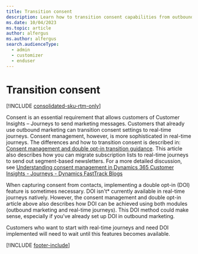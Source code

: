 ```yaml
---
title: Transition consent
description: Learn how to transition consent capabilities from outbound marketing to real-time journeys in Dynamics 365 Customer Insights - Journeys.
ms.date: 10/04/2023
ms.topic: article
author: alfergus
ms.author: alfergus
search.audienceType: 
  - admin
  - customizer
  - enduser
---
```


# Transition consent

[!INCLUDE [consolidated-sku-rtm-only](./includes/consolidated-sku-rtm-only.md)]

Consent is an essential requirement that allows customers of Customer Insights – Journeys to send marketing messages. Customers that already use outbound marketing can transition consent settings to real-time journeys. Consent management, however, is more sophisticated in real-time journeys. The differences and how to transition consent is described in: [Consent management and double opt-in transition guidance](real-time-marketing-consent-transition.md). This article also describes how you can migrate subscription lists to real-time journeys to send out segment-based newsletters. For a more detailed discussion, see [Understanding consent management in Dynamics 365 Customer Insights - Journeys - Dynamics FastTrack Blogs](https://community.dynamics.com/blogs/post/?postid=8b2a4ee8-1069-ee11-a81c-000d3a7a1a66)

When capturing consent from contacts, implementing a double opt-in (DOI) feature is sometimes necessary. DOI isn't* currently available in real-time journeys natively. However, the consent management and double opt-in article above also describes how DOI can be achieved using both modules (outbound marketing and real-time journeys). This DOI method could make sense, especially if you've already set up DOI in outbound marketing.

Customers who want to start with real-time journeys and need DOI implemented will need to wait until this features becomes available.

[!INCLUDE [footer-include](./includes/footer-banner.md)]